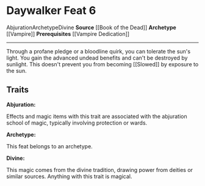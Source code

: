 ﻿---
actions: null
cost: null
element: null
feat: Daywalker
frequency: null
heighten_level: null
id: '3549'
level: '6'
name: Daywalker
prerequisite: '[[DATABASE/feat/Vampire Dedication|Vampire Dedication]]'
rarity: Common
requirement: null
school: Abjuration
source: '[[DATABASE/source/Book of the Dead|Book of the Dead]]'
subcategory: null
trait:
- '[[DATABASE/trait/Abjuration|Abjuration]]'
- '[[DATABASE/trait/Archetype|Archetype]]'
- '[[DATABASE/trait/Divine|Divine]]'
trigger: null
type: Feat

---
# Daywalker <span class="item-type">Feat 6</span>

<span class="item-trait">Abjuration</span><span class="item-trait">Archetype</span><span class="item-trait">Divine</span>
**Source** [[Book of the Dead]]
**Archetype** [[Vampire]]
**Prerequisites** [[Vampire Dedication]]

---
Through a profane pledge or a bloodline quirk, you can tolerate the sun's light. You gain the advanced undead benefits and can't be destroyed by sunlight. This doesn't prevent you from becoming [[Slowed]] by exposure to the sun.

## Traits

**Abjuration:**

Effects and magic items with this trait are associated with the abjuration school of magic, typically involving protection or wards.

**Archetype:**

This feat belongs to an archetype.

**Divine:**

This magic comes from the divine tradition, drawing power from deities or similar sources. Anything with this trait is magical.